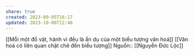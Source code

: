 ```yaml
---
share: true
created: 2023-09-05T16:17
updated: 2023-10-06T12:48
---
```

[[Mỗi một đồ vật, hành vi đều là ẩn dụ của một biểu tượng văn hoá]] 
[[Văn hoá có liên quan chặt chẽ đến biểu tượng]]
Nguồn:: [[Nguyễn Đức Lộc]]